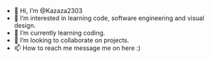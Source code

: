 - 👋 Hi, I’m @Kazaza2303
- 👀 I’m interested in learning code, software engineering and visual design.
- 🌱 I’m currently learning coding.
- 💞️ I’m looking to collaborate on projects.
- 📫 How to reach me message me on here :)

<!---
Kazaza2303/Kazaza2303 is a ✨ special ✨ repository because its `README.md` (this file) appears on your GitHub profile.
You can click the Preview link to take a look at your changes.
--->
